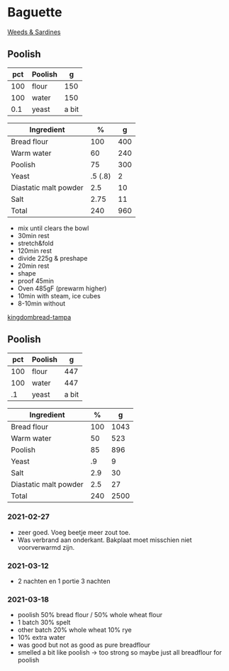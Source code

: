 # Baguette

[Weeds & Sardines](https://www.youtube.com/watch?v=eQLTJLF89A4)

## Poolish

pct    | Poolish | g
---  | --- | ---
100 | flour | 150
100 | water | 150
0.1  | yeast | a bit

Ingredient | %   | g
---        | --- | ---
Bread flour | 100 | 400
Warm water  | 60  | 240
Poolish     | 75  | 300
Yeast       | .5 (.8) | 2
Diastatic malt powder | 2.5 | 10
Salt | 2.75 | 11
Total | 240 | 960

- mix until clears the bowl
- 30min rest
- stretch&fold
- 120min rest
- divide 225g & preshape
- 20min rest
- shape
- proof 45min
- Oven 485gF (prewarm higher)
- 10min with steam, ice cubes
- 8-10min without

[kingdombread-tampa](https://www.youtube.com/watch?v=iai3Af_Q1OE)

## Poolish

pct    | Poolish | g
---  | --- | ---
100 | flour | 447
100 | water | 447
.1  | yeast | a bit

Ingredient | %   | g
---        | --- | ---
Bread flour | 100 | 1043
Warm water  | 50  | 523
Poolish     | 85  | 896
Yeast       | .9  | 9
Salt | 2.9 | 30
Diastatic malt powder | 2.5 | 27
Total | 240 | 2500



### 2021-02-27
- zeer goed. Voeg beetje meer zout toe.
- Was verbrand aan onderkant. Bakplaat moet misschien niet voorverwarmd zijn.

### 2021-03-12
- 2 nachten en 1 portie 3 nachten

### 2021-03-18
- poolish 50% bread flour / 50% whole wheat flour
- 1 batch 30% spelt
- other batch 20% whole wheat 10% rye
- 10% extra water
- was good but not as good as pure breadflour
- smelled a bit like poolish -> too strong so maybe just all breadflour for poolish
